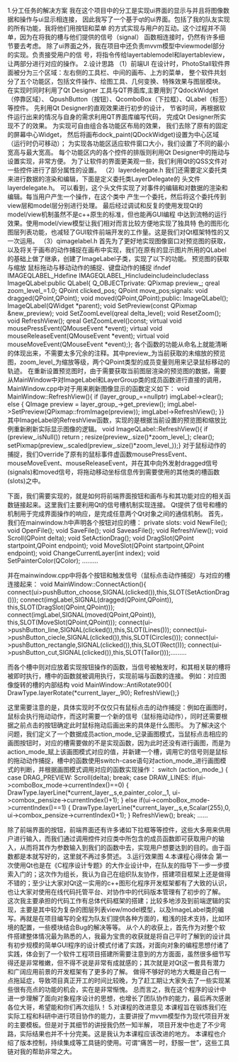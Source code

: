 1.分工任务的解决方案
我在这个项目中的分工是实现ui界面的显示与并且将图像数据和操作与ui显示相连接，
因此我写了一个基于qt的ui界面。包括了我的队友实现的所有功能，我将他们用按钮和菜单
的方式实现与用户的互动。这个过程并不简单，因为在将我的槽与他们提供的信号（signal）
函数相连接时，仍然有许多细节要去考虑。
除了ui界面之外，我在项目中还负责mvvm模型中viewmodel部分的实现。负责接受用户的信
号，将指令传给layertablemodel和layertableview，让两部分进行对应的操作。
2.设计思路
（1）前端UI
在设计时，PhotoStall软件界面被分为三个区域：左右侧的工具栏、中间的画布、上方的菜单，
整个软件共划分了五个功能区，包括文件操作、绘图工具、几何变换、特殊效果与图层模块。
在实现时同时利用了Qt Designer 工具与QT界面库,主要用到了QdockWidget（停靠区域）、
QpushButton（按钮）、QcomboBox（下拉框）、QLabel（标签）等控件。
先利用Qt Designer的直观效果进行初步的设计，
节省时间，再根据软件运行出来的情况与自身的需求利用QT界面库编写代码，
完成Qt Designer所实现不了的效果。
为实现可自由组合各功能区布局的效果，
我们去除了原有的固定的屏幕中心Widget，
然后将画布dock_paint(QDockWidget)设置为中心区域（运行时仍可移动）；
为实现各功能区适应软件窗口大小，我们设置了不同的最小宽高与最大宽高。
每个功能区内的各个控件的排版则利用Qt Designer中的拖动与设置实现，非常方便。
为了让软件的界面更美观一些，我们利用Qt的QSS文件对一些控件进行了部分属性的设置。
（2）layerdelegate.h
我们还需要定义委托类来进行数据的渲染和编辑，下面是定义委托类LayerDelegate的
头文件layerdelegate.h。
可以看到，这个头文件实现了对事件的编辑和对数据的渲染和编辑。每当用户产生一个操作，在这个类中
产生一个委托，然后将这个委托传到view层和model层分别进行处理。
最后经过调试和反复的使用发现Qt的model/view机制虽然不是c++原生的标准，但也能再GUI编程
中达到流畅的运行效果。使用model/view模型让我们相对而言比较方便地实现了独具特
色的图形化图层列表功能，也减轻了GUI软件前端开发的工作量。这是我们对Qt框架特性的又一次运用。
（3）qimagelabel.h
首先为了更好地实现图像窗口对预览图的获取，以及将关于画布的动作捕捉在画布中实现，我们在原有的显示图片所用的QLabel的基础上做了继承，创建了ImageLabel子类，实现了以下的功能。
预览图的获取与缩放
鼠标拖动与移动动作的捕捉、键盘动作的捕捉
ifndef IMAGEQLABEL_Hdefine IMAGEQLABEL_Hinclude<QLabel>include<QMouseEvent>include<QKeyEvent>class ImageQLabel:public QLabel{    Q_OBJECTprivate:    QPixmap preview_;    qreal zoom_level_=1.0;    QPoint clicked_pos;    QPoint move_pos;signals:    void dragged(QPoint,QPoint);    void moved(QPoint,QPoint);public:    ImageQLabel();    ImageQLabel(QWidget *parent);    void SetPreview(const QPixmap &new_preview);    void SetZoomLevel(qreal delta_level);    void ResetZoom();    void RefreshView();    qreal GetZoomLevel()const;    virtual void mousePressEvent(QMouseEvent *event);    virtual void mouseReleaseEvent(QMouseEvent *event);    virtual void mouseMoveEvent(QMouseEvent *event);};
各个函数的功能从命名上就能清晰的体现出来，不需要太多冗余的注释。其中preview_为当前获取的未缩放的预览图，zoom_level_为缩放等级，两个QPoint类型的成员变量则用来记录鼠标移动的轨迹。
在重新设置预览图时，由于需要获取当前图层渲染的预览图的数据，需要从MainWindow中对ImageLabel和LayerGroup类的成员函数进行直接的调用，MainWindow.cpp中对于用来刷新图像显示的函数定义如下：
void MainWindow::RefreshView(){    if (layer_group_==nullptr) imgLabel->clear();    else {        QImage preview = layer_group_->get_preview();        imgLabel->SetPreview(QPixmap::fromImage(preview));        imgLabel->RefreshView();    }}
其中ImageLabel的RefreshView函数，实现的是根据当前设置的预览图和缩放比例重新刷新实际显示图像的逻辑。
void ImageQLabel::RefreshView(){    if (preview_.isNull()) return ;    resize(preview_.size()*zoom_level_);    clear();    setPixmap(preview_.scaled(preview_.size()*zoom_level_));}
对于鼠标动作的捕捉，我们Override了原有的鼠标事件虚函数mousePressEvent、mouseMoveEvent、mouseReleaseEvent，并在其中向外发射dragged信号(signals)和moved信号，将拖动移动坐标信息传到需要使用的其他类的槽函数(slots)之中。

下面，我们需要实现的，就是如何将前端界面按钮和画布与和其功能对应的相关函数链接起来。这里我们主要利用Qt的信号槽机制实现连接。
Qt提供了信号和槽的机制用于完成界面操作的响应，是完成任意两个Qt对象之间的通信机制。
首先，我们在mainwindow.h中声明各个按钮对应的槽：
private slots:    void NewFile();    void OpenFile();    void SaveFile();    void SaveasFile();    void RefreshView();    void Scroll(QPoint delta);    void SetActionDrag();    void DragSlot(QPoint startpoint,QPoint endpoint);    void MoveSlot(QPoint startpoint,QPoint endpoint);    void ChangeCurrentLayer(int index);    void SetPainterColor(QColor);    .........

并在mainwindow.cpp中将各个按钮和触发信号（鼠标点击动作捕捉）与对应的槽连接起来：
void MainWindow::ConnectAction(){    connect(ui>pushButton_choose,SIGNAL(clicked()),this,SLOT(SetActionDrag()));    connect(imgLabel,SIGNAL(dragged(QPoint,QPoint)),               this,SLOT(DragSlot(QPoint,QPoint)));    connect(imgLabel,SIGNAL(moved(QPoint,QPoint)),               this,SLOT(MoveSlot(QPoint,QPoint)));    connect(ui->pushButton_line,SIGNAL(clicked()),this,SLOT(Lines()));    connect(ui->pushButton_ciecle,SIGNAL(clicked()),this,SLOT(Circles()));    connect(ui->pushButton_rectangle,SIGNAL(clicked()),this,SLOT(Rect()));    connect(ui->pushButton_cut,SIGNAL(clicked()),this,SLOT(Tailor()));.........

而各个槽中则对应放着实现按钮操作的函数，当信号被触发时，和其相关联的槽将被即时执行，槽中的函数就被调用执行，实现前端与函数的连接。
例如：对应图像旋转的槽的内部结构
void MainWindow::AntiRotate90(){    DrawType.layerRotate(*current_layer_,90);    RefreshView();}

这里需要注意的是，具体实现时不仅仅只有鼠标点击的动作捕捉：例如在画图时，鼠标会执行拖动动作，而这时需要一个新的信号（鼠标拖动动作），同时还需要根据之前点击的按钮确定此时鼠标拖动后画出来的具体是什么图形。
为了解决这个问题，我们定义了一个数据成员action_mode_记录画图模式，当鼠标点击相应的画图按钮时，对应的槽需要做的不是实现函数，因为此时还没有进行画图，而是为action_mode_赋上该画图模式对应的值，并新建一个槽，调用它的信号则是鼠标的拖动动作捕捉，槽中的函数使用switch-case语句对action_mode_进行画图模式的判断，并根据画图模式调用对应的函数实现操作：
   switch (action_mode_)    {    case DRAG_PREVIEW:        Scroll(delta);        break;    case DRAW_LINES:        if(ui->comboBox_mode->currentIndex()==0)        {            DrawType.layerLine(*current_layer_,s,e,painter_color_,1,                                            ui->combox_pensize->currentIndex()+1);        }        else if(ui->comboBox_mode->currentIndex()==1)        {            DrawType.layerLine(*current_layer_,s,e,Scalar(255),0,                                             ui->combox_pensize->currentIndex()+1);        }        RefreshView();        break;      ......

除了前端界面的按钮，前端界面还有许多诸如下拉框等等控件，这些大多用来供用户进行输入，而我们通过调用控件对应类中所包含的成员函数即可获取用户的输入，从而将其作为参数输入到我们的函数中去，实现用户想要达到的目的。由于函数都是本就写好的，这里就不再过多赘述。
3.运行效果图
4.本课程心得体会
第一次使用Qt也是在《C程序设计专题》的大作业设计中，在队友的指导下一步一步摸索入门的；这次作为组长，我认为自己在组织队友协作，搭建项目框架上还是做得不错的；至少让大家对Qt这一实用的c++图形化程序开发框架都有了大致的认识，也让大家对使用在线代码托管平台、对协作中的代码版本管理有了初步的了解。
这次我主要承担的代码工作有总体代码框架的搭建；比较多地涉及到前端逻辑的实现，主要是其中较为复杂的图层列表view/model模型，以及ImageLabel类的编写。再就是在项目编写的全程为队友们提供各种方面的，粗浅的技术支持，比如环境的配置，一些模块结合Bug的解决等等。
从个人的收获上，首先作为对整个软件搭建整体情况最为熟悉的人，我最为宝贵的收获就是将自己平时了解到的设计具有初步规模的简单GUI程序的设计模式付诸了实践，对面向对象的编程思想付诸了实践，体会到了一个软件工程项目搭建所需要注意到的方方面面，虽然很多细节写得还是非常稚嫩，但不得不说是非常有成就感的；其次就是对Qt这一套具有潜力和广阔应用前景的开发框架有了更多的了解。
做得不够好的地方大概是自己有一点拖延症，导致项目真正开工的时间比较晚，为了赶工期让大家失去了一些实现某些很有亮点的功能的机会，实在是非常惭愧。
总而言之，我在这个程序的设计中进一步理解了面向对象程序设计的思想，也增长了团队协作的能力，最后再次感谢各位大哥，希望能和你们再次组队！
5.对课程的改进意见
本课程旨在锻炼我们在实际工程和科研中进行项目协作的能力，主要讲授了mvvm模型作为现代项目开发的主要模板。但是对于其细节的讲授我仍然一知半解，
项目开发中也走了不少弯路，实际结果也并不十分完美。这是我认为本课程应该改进的地方。
本课程也介绍了版本控制，持续集成等工具链的使用。可谓“痛苦一时，舒服一世”，这些工具链对我的帮助非常之大。

